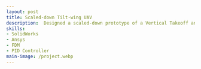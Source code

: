 ```yaml
---
layout: post
title: Scaled-down Tilt-wing UAV
description:  Designed a scaled-down prototype of a Vertical Takeoff and Landing (VTOL) tiltwing Unmanned Aerial Vehicle (UAV) in SolidWorks to validate the concept. The prototype was mounted on a pitch and roll test bench to assess its stability before being flight-tested outdoors. The initial iteration demonstrated good roll control, but further modifications and experimentation were required to improve pitch stability.
skills: 
- SolidWorks
- Ansys
- FDM
- PID Controller
main-image: /project.webp 
---
```


